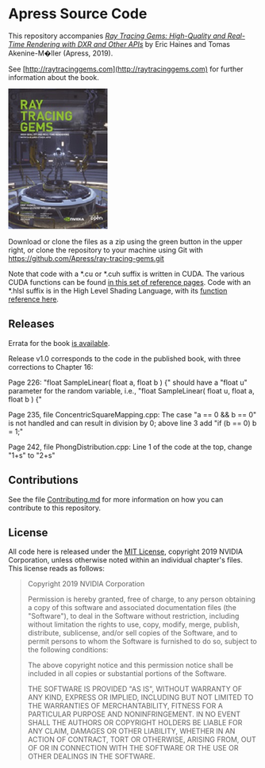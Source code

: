 # Apress Source Code

This repository accompanies [*Ray Tracing Gems: High-Quality and Real-Time Rendering with DXR and Other APIs*](https://www.apress.com/9781484244265) by Eric Haines and Tomas Akenine-M�ller (Apress, 2019).

See [http://raytracinggems.com](http://raytracinggems.com) for further information about the book.

[comment]: #cover
![Cover image](9781484244265.jpg)

Download or clone the files as a zip using the green button in the upper right, or clone the repository to your machine using Git with https://github.com/Apress/ray-tracing-gems.git

Note that code with a \*.cu or \*.cuh suffix is written in CUDA. The various CUDA functions can be found [in this set of reference pages](https://docs.nvidia.com/cuda/cuda-math-api/modules.html#modules). Code with an \*.hlsl suffix is in the High Level Shading Language, with its [function reference here](https://docs.microsoft.com/en-us/windows/win32/direct3dhlsl/dx-graphics-hlsl-intrinsic-functions).

## Releases

Errata for the book [is available](errata.md).

Release v1.0 corresponds to the code in the published book, with three corrections to Chapter 16:

Page 226: "float SampleLinear( float a, float b ) {" should have a "float u" parameter for the random variable, i.e., "float SampleLinear( float u, float a, float b ) {"

Page 235, file ConcentricSquareMapping.cpp: The case "a == 0 && b == 0" is not handled and can result in division by 0; above line 3 add "if (b == 0) b = 1;"

Page 242, file PhongDistribution.cpp: Line 1 of the code at the top, change "1+s" to "2+s"


## Contributions

See the file [Contributing.md](Contributing.md) for more information on how you can contribute to this repository.

## License

All code here is released under the [MIT License](https://opensource.org/licenses/MIT), copyright 2019 NVIDIA Corporation, unless otherwise noted within an individual chapter's files. This license reads as follows:

>Copyright 2019 NVIDIA Corporation
>
>Permission is hereby granted, free of charge, to any person obtaining a copy of this software and associated documentation files (the "Software"), to deal in the Software without restriction, including without limitation the rights to use, copy, modify, merge, publish, distribute, sublicense, and/or sell copies of the Software, and to permit persons to whom the Software is furnished to do so, subject to the following conditions:
>
>The above copyright notice and this permission notice shall be included in all copies or substantial portions of the Software.
>
>THE SOFTWARE IS PROVIDED "AS IS", WITHOUT WARRANTY OF ANY KIND, EXPRESS OR IMPLIED, INCLUDING BUT NOT LIMITED TO THE WARRANTIES OF MERCHANTABILITY, FITNESS FOR A PARTICULAR PURPOSE AND NONINFRINGEMENT. IN NO EVENT SHALL THE AUTHORS OR COPYRIGHT HOLDERS BE LIABLE FOR ANY CLAIM, DAMAGES OR OTHER LIABILITY, WHETHER IN AN ACTION OF CONTRACT, TORT OR OTHERWISE, ARISING FROM, OUT OF OR IN CONNECTION WITH THE SOFTWARE OR THE USE OR OTHER DEALINGS IN THE SOFTWARE.
